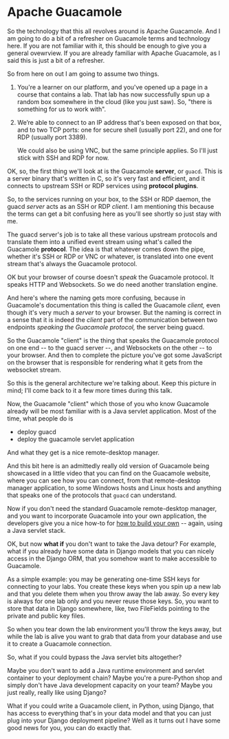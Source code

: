 <!-- .slide: data-background-image="https://svn.apache.org/repos/asf/comdev/project-logos/originals/guacamole.svg" data-background-size="contain" -->
# Apache Guacamole <!-- .element class="hidden" -->

<!-- Note -->
So the technology that this all revolves around is Apache
Guacamole. And I am going to do a bit of a refresher on Guacamole
terms and technology here. If you are not familiar with it, this should be 
enough to give you a general ovewrview. If you are already familiar 
with Apache Guacamole, as I said this is just a bit of a refresher.

So from here on out I am going to assume two things.


<!-- .slide: data-background-image="images/guacamole-overview-01.svg" data-background-size="contain" -->

<!-- Note -->
1. You're a learner on our platform, and you've opened up a page in a course that contains a lab. 
   That lab has now successfully spun up a random box somewhere in the cloud 
   (like you just saw). So, "there is something for us to work with".


<!-- .slide: data-background-image="images/guacamole-overview-02.svg" data-background-size="contain" -->

<!-- Note -->
2. We’re able to connect to an IP address that's been exposed on that   box, and to two TCP ports: one
   for secure shell (usually port 22), and one for RDP (usually port
   3389).
   
   We could also be using VNC, but the same principle applies. So
   I'll just stick with SSH and RDP for now.


<!-- .slide: data-background-image="images/guacamole-overview-03.svg" data-background-size="contain" -->

<!-- Note -->
OK, so, the first thing we'll look at is the Guacamole
**server**, or `guacd`. This is a server binary that's written in C,
so it's very fast and efficient, and it connects to upstream SSH or RDP 
services using **protocol plugins**.

So, to the services running on your box, to the SSH or RDP daemon, the 
guacd *server* acts as an SSH or RDP *client*. I am mentioning this because 
the terms can get a bit confusing here as you'll see shortly so just  stay with me.


<!-- .slide: data-background-image="images/guacamole-overview-04.svg" data-background-size="contain" -->

<!-- Note -->
The guacd server's job is to take all these various upstream protocols
and translate them into a unified event stream using what's called the
Guacamole **protocol**. The idea is that whatever comes down the pipe,
whether it's SSH or RDP or VNC or whatever, is translated into one event
stream that's always the Guacamole protocol.

OK but your browser of course doesn't _speak_ the Guacamole
protocol. It speaks HTTP and Websockets. So we do need another
translation engine.


<!-- .slide: data-background-image="images/guacamole-overview-05.svg" data-background-size="contain" -->

<!-- Note -->
And here's where the naming gets more confusing, because in
Guacamole's documentation this thing is called the Guacamole _client,_
even though it's very much a _server_ to your browser. But the naming
is correct in a sense that it is indeed the _client_ part of the communication
between two endpoints _speaking the Guacamole protocol,_ the server
being guacd.


<!-- .slide: data-background-image="images/guacamole-overview-06.svg" data-background-size="contain" -->

<!-- Note -->
So the Guacamole "client" is the thing that speaks the Guacamole
protocol on one end -- to the guacd server --, and Websockets on the
other -- to your browser. And then to complete the picture you've got
some JavaScript on the browser that is responsible for rendering what
it gets from the websocket stream.


<!-- .slide: data-background-image="images/guacamole-overview.svg" data-background-size="contain" -->

<!-- Note -->
So this is the general architecture we're talking about. Keep this
picture in mind; I'll come back to it a few more times during this talk.


<!-- .slide: data-background-iframe="https://player.vimeo.com/video/116207678" -->

<!-- Note -->
Now, the Guacamole "client" which those of you who know Guacamole
already will be most familiar with is a Java servlet application. Most
of the time, what people do is

* deploy guacd
* deploy the guacamole servlet application

And what they get is a nice remote-desktop manager. 

And this bit here is an admittedly really old version of Guacamole
being showcased in a little video that you can find on the Guacamole
website, where you can see how you can connect, from that
remote-desktop manager application, to some Windows hosts and Linux
hosts and anything that speaks one of the protocols that `guacd` can
understand.


<!-- .slide: data-background-iframe="https://guacamole.apache.org/doc/gug/writing-you-own-guacamole-app.html" -->

<!-- Note -->
Now if you don't need the standard Guacamole remote-desktop manager,
and you want to incorporate Guacamole into your own application, the
developers give you a nice how-to for [how to build your
own](https://guacamole.apache.org/doc/1.3.0/gug/writing-you-own-guacamole-app.html)
-- again, using a Java servlet stack.


<!-- .slide: data-background-image="images/guacamole-overview-java-tomcat.svg" data-background-size="contain" -->

<!-- Note -->
OK, but now **what if** you don't want to take the Java detour? For
example, what if you already have some data in Django models that you
can nicely access in the Django ORM, that you somehow want to make
accessible to Guacamole.

As a simple example: you may be generating one-time SSH keys for
connecting to your labs. You create these keys when you spin up a
new lab and that you delete them when you throw away the lab away. So every key
is always for one lab only and you never reuse those keys. So, you 
want to store that data in Django somewhere, like, two FileFields
pointing to the private and public key files. 

So when you tear down the lab environment you'll throw the keys away, 
but while the lab is alive you want to grab that data from your database 
and use it to create a Guacamole connection.


<!-- .slide: data-background-image="images/guacamole-overview-python-django.svg" data-background-size="contain" -->

<!-- Note -->
So, what if you could bypass the Java servlet bits altogether? 

Maybe you don't want to add a Java runtime environment and servlet
container to your deployment chain? Maybe you're a pure-Python shop
and simply don't have Java development capacity on your team? Maybe
you just really, really like using Django?

What if you could write a Guacamole client, in
Python, using Django, that has access to everything that's in your
data model and that you can just plug into your Django deployment
pipeline? Well as it turns out I have some good news for you,
you can do exactly that.
